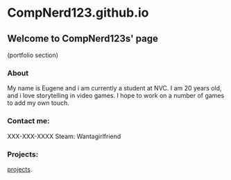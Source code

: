# CompNerd123.github.io
## Welcome to CompNerd123s' page

(portfolio section)

### About

My name is Eugene and i am currently a student at NVC. I am 20 years old, and i love storytelling in video games. I hope to work on a number of games to add my own touch. 

### Contact me:

XXX-XXX-XXXX
Steam: Wantagirlfriend


### Projects:
[projects](portfolio).
